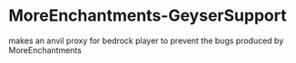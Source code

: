 # MoreEnchantments-GeyserSupport
 makes an anvil proxy for bedrock player to prevent the bugs produced by MoreEnchantments
